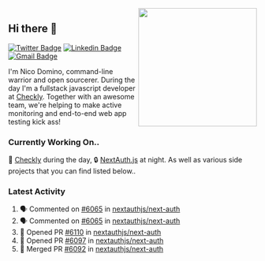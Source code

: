 <img align="right" src="https://user-images.githubusercontent.com/7415984/172472491-91b16eac-fa22-4ecf-92df-d687139fd1f9.gif" width="240" />

## Hi there 👋

[![Twitter Badge](https://img.shields.io/badge/-@ndom91-1ca0f1?style=flat-square&labelColor=1ca0f1&logo=twitter&logoColor=white&link=https://twitter.com/ndom91)](https://twitter.com/ndom91) [![Linkedin Badge](https://img.shields.io/badge/-ndom91-blue?style=flat-square&logo=Linkedin&logoColor=white&link=https://www.linkedin.com/in/ndom91/)](https://www.linkedin.com/in/ndom91/) [![Gmail Badge](https://img.shields.io/badge/-yo@ndo.dev-c14438?style=flat-square&logo=mail.ru&logoColor=white&link=mailto:yo@ndo.dev)](mailto:yo@ndo.dev)

I'm Nico Domino, command-line warrior and open sourcerer. During the day I'm a fullstack javascript developer at [Checkly](https://checklyhq.com). Together with an awesome team, we're helping to make active monitoring and end-to-end web app testing kick ass!

### Currently Working On..

🦝 [Checkly](https://checklyhq.com) during the day, 🔒 [NextAuth.js](https://github.com/nextauthjs/next-auth) at night. As well as various side projects that you can find listed below..

<!--START_SECTION_PROFILE_VIEWS:readme-info-->
<!--END_SECTION_PROFILE_VIEWS:readme-info-->

<!--START_SECTION_DAILY_COMMIT:readme-info-->
<!--END_SECTION_DAILY_COMMIT:readme-info-->

<!--START_SECTION_WEEKLY_COMMIT:readme-info-->
<!--END_SECTION_WEEKLY_COMMIT:readme-info-->

### Latest Activity

<!--START_SECTION:activity-->
1. 🗣 Commented on [#6065](https://github.com/nextauthjs/next-auth/issues/6065) in [nextauthjs/next-auth](https://github.com/nextauthjs/next-auth)
2. 🗣 Commented on [#6065](https://github.com/nextauthjs/next-auth/issues/6065) in [nextauthjs/next-auth](https://github.com/nextauthjs/next-auth)
3. 💪 Opened PR [#6110](https://github.com/nextauthjs/next-auth/pull/6110) in [nextauthjs/next-auth](https://github.com/nextauthjs/next-auth)
4. 💪 Opened PR [#6097](https://github.com/nextauthjs/next-auth/pull/6097) in [nextauthjs/next-auth](https://github.com/nextauthjs/next-auth)
5. 🎉 Merged PR [#6092](https://github.com/nextauthjs/next-auth/pull/6092) in [nextauthjs/next-auth](https://github.com/nextauthjs/next-auth)
<!--END_SECTION:activity-->
